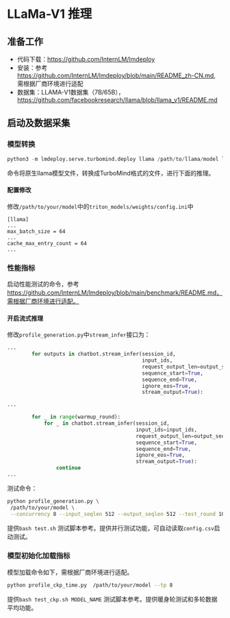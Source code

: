 # LLaMa-V1 推理


## 准备工作

- 代码下载：https://github.com/InternLM/lmdeploy
- 安装：参考 https://github.com/InternLM/lmdeploy/blob/main/README_zh-CN.md, 需根据厂商环境进行适配
- 数据集：LLAMA-V1数据集（7B/65B），https://github.com/facebookresearch/llama/blob/llama_v1/README.md



## 启动及数据采集

### 模型转换

```python
python3 -m lmdeploy.serve.turbomind.deploy llama /path/to/llama/model llama /path/to/tokenizer.model /path/to/your/model

```
命令将原生llama模型文件，转换成TurboMind格式的文件，进行下面的推理。

#### 配置修改
修改`/path/to/your/model`中的`triton_models/weights/config.ini`中
```
[llama]
...
max_batch_size = 64
...
cache_max_entry_count = 64
...
```


### 性能指标
启动性能测试的命令，参考 https://github.com/InternLM/lmdeploy/blob/main/benchmark/README.md，需根据厂商环境进行适配。

#### 开启流式推理
修改`profile_generation.py`中`stream_infer`接口为：
```python
...
        for outputs in chatbot.stream_infer(session_id,
                                            input_ids,
                                            request_output_len=output_seqlen,
                                            sequence_start=True,
                                            sequence_end=True,
                                            ignore_eos=True,
                                            stream_output=True):

...

        for _ in range(warmup_round):
            for _ in chatbot.stream_infer(session_id,
                                          input_ids=input_ids,
                                          request_output_len=output_seqlen,
                                          sequence_start=True,
                                          sequence_end=True,
                                          ignore_eos=True,
                                          stream_output=True):
                continue
...

```

测试命令：

```bash
python profile_generation.py \
 /path/to/your/model \
 --concurrency 8 --input_seqlen 512 --output_seqlen 512 --test_round 10 --tp 8

```
提供`bash test.sh` 测试脚本参考。提供并行测试功能，可自动读取`config.csv`启动测试。



### 模型初始化加载指标
模型加载命令如下，需根据厂商环境进行适配。
```bash
python profile_ckp_time.py  /path/to/your/model --tp 8
```

提供`bash test_ckp.sh MODEL_NAME` 测试脚本参考。提供暖身轮测试和多轮数据平均功能。


